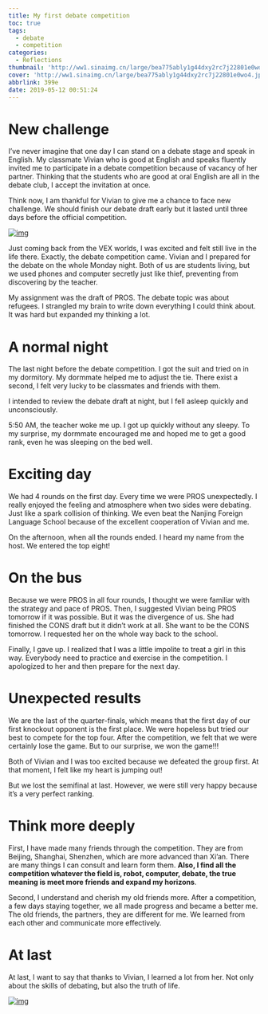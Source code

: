 ```yaml
---
title: My first debate competition
toc: true
tags:
  - debate
  - competition
categories:
  - Reflections
thumbnail: 'http://ww1.sinaimg.cn/large/bea775ably1g44dxy2rc7j22801e0wo4.jpg'
cover: 'http://ww1.sinaimg.cn/large/bea775ably1g44dxy2rc7j22801e0wo4.jpg'
abbrlink: 399e
date: 2019-05-12 00:51:24
---
```


# New challenge

I’ve never imagine that one day I can stand on a debate stage and speak in English. My classmate Vivian who is good at English and speaks fluently invited me to participate in a debate competition because of vacancy of her partner. Thinking that the students who are good at oral English are all in the debate club, I accept the invitation at once.

Think now, I am thankful for Vivian to give me a chance to face new challenge. We should finish our debate draft early but it lasted until three days before the official competition.

[![img](https://cdn.sinaimg.cn.52ecy.cn/large/005BYqpgly1g316dr77svj30u00u0adq.jpg)](https://cdn.sinaimg.cn.52ecy.cn/large/005BYqpgly1g316dr77svj30u00u0adq.jpg)

Just coming back from the VEX worlds, I was excited and felt still live in the life there. Exactly, the debate competition came. Vivian and I prepared for the debate on the whole Monday night. Both of us are students living, but we used phones and computer secretly just like thief, preventing from discovering by the teacher.

My assignment was the draft of PROS. The debate topic was about refugees. I strangled my brain to write down everything I could think about. It was hard but expanded my thinking a lot.



# A normal night

The last night before the debate competition. I got the suit and tried on in my dormitory. My dormmate helped me to adjust the tie. There exist a second, I felt very lucky to be classmates and friends with them.

I intended to review the debate draft at night, but I fell asleep quickly and unconsciously.

5:50 AM, the teacher woke me up. I got up quickly without any sleepy. To my surprise, my dormmate encouraged me and hoped me to get a good rank, even he was sleeping on the bed well.

# Exciting day

We had 4 rounds on the first day. Every time we were PROS unexpectedly. I really enjoyed the feeling and atmosphere when two sides were debating. Just like a spark collision of thinking. We even beat the Nanjing Foreign Language School because of the excellent cooperation of Vivian and me.

On the afternoon, when all the rounds ended. I heard my name from the host. We entered the top eight!

# On the bus

Because we were PROS in all four rounds, I thought we were familiar with the strategy and pace of PROS. Then, I suggested Vivian being PROS tomorrow if it was possible. But it was the divergence of us. She had finished the CONS draft but it didn’t work at all. She want to be the CONS tomorrow. I requested her on the whole way back to the school.

Finally, I gave up. I realized that I was a little impolite to treat a girl in this way. Everybody need to practice and exercise in the competition. I apologized to her and then prepare for the next day.

# Unexpected results

We are the last of the quarter-finals, which means that the first day of our first knockout opponent is the first place. We were hopeless but tried our best to compete for the top four. After the competition, we felt that we were certainly lose the game. But to our surprise, we won the game!!!

Both of Vivian and I was too excited because we defeated the group first. At that moment, I felt like my heart is jumping out!

But we lost the semifinal at last. However, we were still very happy because it’s a very perfect ranking.

# Think more deeply

First, I have made many friends through the competition. They are from Beijing, Shanghai, Shenzhen, which are more advanced than Xi’an. There are many things I can consult and learn form them. **Also, I find all the competition whatever the field is, robot, computer, debate, the true meaning is meet more friends and expand my horizons**.

Second, I understand and cherish my old friends more. After a competition, a few days staying together, we all made progress and became a better me. The old friends, the partners, they are different for me. We learned from each other and communicate more effectively.

# At last

At last, I want to say that thanks to Vivian, I learned a lot from her. Not only about the skills of debating, but also the truth of life.

[![img](https://cdn.sinaimg.cn.52ecy.cn/large/005BYqpgly1g316ev3kanj31bg0u0jtv.jpg)](https://cdn.sinaimg.cn.52ecy.cn/large/005BYqpgly1g316ev3kanj31bg0u0jtv.jpg)
